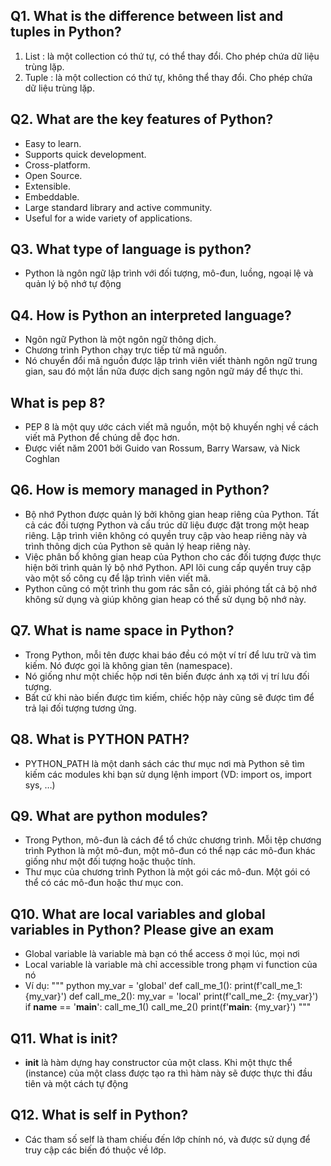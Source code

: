 ## Q1. What is the difference between list and tuples in Python?
1. List : là một collection có thứ tự, có thể thay đổi. Cho phép chứa dữ liệu trùng lặp.
2. Tuple : là một collection có thứ tự, không thể thay đổi. Cho phép chứa dữ liệu trùng lặp.
## Q2. What are the key features of Python?
* Easy to learn.
* Supports quick development.
* Cross-platform.
* Open Source.
* Extensible.
* Embeddable.
* Large standard library and active community.
* Useful for a wide variety of applications.  
## Q3. What type of language is python?
* Python là ngôn ngữ lập trình với đối tượng, mô-đun, luồng, ngoại lệ và quản lý bộ nhớ tự động
## Q4. How is Python an interpreted language?
* Ngôn ngữ Python là một ngôn ngữ thông dịch. 
* Chương trình Python chạy trực tiếp từ mã nguồn. 
* Nó chuyển đổi mã nguồn được lập trình viên viết thành ngôn ngữ trung gian, sau đó một lần nữa được dịch sang ngôn ngữ máy để thực thi.
## What is pep 8?
* PEP 8 là một quy ước cách viết mã nguồn, một bộ khuyến nghị về cách viết mã Python để chúng dễ đọc hơn.
* Được viết năm 2001 bởi Guido van Rossum, Barry Warsaw, và Nick  Coghlan
## Q6. How is memory managed in Python?
* Bộ nhớ Python được quản lý bởi không gian heap riêng của Python. Tất cả các đối tượng Python và cấu trúc dữ liệu được đặt trong một heap riêng. Lập trình viên không có quyền truy cập vào heap riêng này và trình thông dịch của Python sẽ quản lý heap riêng này.
* Việc phân bổ không gian heap của Python cho các đối tượng được thực hiện bởi trình quản lý bộ nhớ Python. API lõi cung cấp quyền truy cập vào một số công cụ để lập trình viên viết mã.
* Python cũng có một trình thu gom rác sẵn có, giải phóng tất cả bộ nhớ không sử dụng và giúp không gian heap có thể sử dụng bộ nhớ này.
## Q7. What is name space in Python?
* Trong Python, mỗi tên được khai báo đều có một ví trí để lưu trữ và tìm kiếm. Nó được gọi là không gian tên (namespace). 
* Nó giống như một chiếc hộp nơi tên biến được ánh xạ tới vị trí lưu đối tượng. 
* Bất cứ khi nào biến được tìm kiếm, chiếc hộp này cũng sẽ được tìm để trả lại đối tượng tương ứng.
## Q8. What is PYTHON PATH?
* PYTHON_PATH là một danh sách các thư mục nơi mà Python sẽ tìm kiếm các modules khi bạn sử dụng lệnh import (VD: import os, import sys, …)
## Q9. What are python modules?
* Trong Python, mô-đun là cách để tổ chức chương trình. Mỗi tệp chương trình Python là một mô-đun, một mô-đun có thể nạp các mô-đun khác giống như một đối tượng hoặc thuộc tính.
* Thư mục của chương trình Python là một gói các mô-đun. Một gói có thể có các mô-đun hoặc thư mục con.
## Q10. What are local variables and global variables in Python? Please give an exam
* Global variable là variable mà bạn có thể access ở mọi lúc, mọi nơi
* Local variable là variable mà chỉ accessible trong phạm vi function của nó
* Ví dụ: 
""" python
my_var = 'global'
def call_me_1():
    print(f'call_me_1: {my_var}')
def call_me_2():
    my_var = 'local'
    print(f'call_me_2: {my_var}')
if __name__ == '__main__':
    call_me_1()
    call_me_2()
    print(f'__main__: {my_var}')
"""
## Q11. What is __init__?
* __init__ là hàm dựng hay constructor của một class. Khi một thực thể (instance) của một class được tạo ra thì hàm này sẽ được thực thi đầu tiên và một cách tự động
## Q12. What is self in Python?
* Các tham số self là tham chiếu đến lớp chính nó, và được sử dụng để truy cập các biến đó thuộc về lớp.